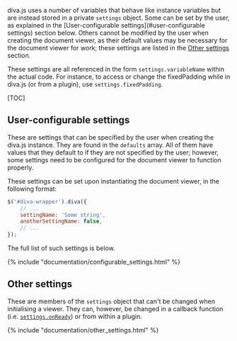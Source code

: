 diva.js uses a number of variables that behave like instance variables but are
instead stored in a private `settings` object. Some can be set by the user, as
explained in the [User-configurable settings](#user-configurable settings)
section below. Others cannot be modified by the user when creating the document
viewer, as their default values may be necessary for the document viewer for
work; these settings are listed in the [Other settings](#other-settings)
section.

These settings are all referenced in the form `settings.variableName` within
the actual code. For instance, to access or change the fixedPadding while in
diva.js (or from a plugin), use `settings.fixedPadding`.

[TOC]

User-configurable settings
--------------------------

These are settings that can be specified by the user when creating the diva.js
instance. They are found in the `defaults` array. All of them have values that
they default to if they are not specified by the user; however, some settings
need to be configured for the document viewer to function properly.

These settings can be set upon instantiating the document viewer, in the
following format:

```javascript
$('#diva-wrapper').diva({
    // ...
    settingName: 'Some string',
    anotherSettingName: false,
    // ...
});
```

The full list of such settings is below.

{% include "documentation/configurable_settings.html" %}

Other settings
--------------

These are members of the `settings` object that can't be changed when
initialising a viewer. They can, however, be changed in a callback
function (i.e. [`settings.onReady`](#onReady)) or from within a plugin.

{% include "documentation/other_settings.html" %}

